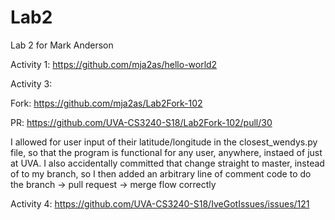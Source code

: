 # Lab2
Lab 2 for Mark Anderson 

Activity 1: https://github.com/mja2as/hello-world2

Activity 3: 

  Fork: https://github.com/mja2as/Lab2Fork-102
  
  PR: https://github.com/UVA-CS3240-S18/Lab2Fork-102/pull/30
  
  I allowed for user input of their latitude/longitude in the closest_wendys.py file, so that the program is functional for any user, anywhere, instaed of just at UVA. I also accidentally committed that change straight to master, instead of to my branch, so I then added an arbitrary line of comment code to do the branch -> pull request -> merge flow correctly

Activity 4: https://github.com/UVA-CS3240-S18/IveGotIssues/issues/121


